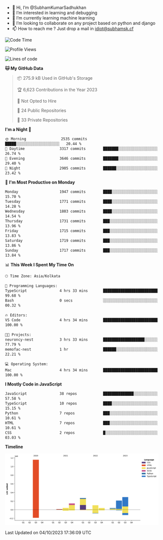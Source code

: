 - 👋 Hi, I’m @SubhamKumarSadhukhan
- 👀 I’m interested in learning and debugging
- 🌱 I’m currently learning machine learning
- 💞️ I’m looking to collaborate on any project based on python and django
- 📫 How to reach me ?
      Just drop a mail in idiot@subhamsk.cf

<!---
SubhamKumarSadhukhan/SubhamKumarSadhukhan is a ✨ special ✨ repository because its `README.md` (this file) appears on your GitHub profile.
You can click the Preview link to take a look at your changes.
--->


<!--START_SECTION:waka-->
![Code Time](http://img.shields.io/badge/Code%20Time-1%2C587%20hrs%2029%20mins-blue)

![Profile Views](http://img.shields.io/badge/Profile%20Views-20-blue)

![Lines of code](https://img.shields.io/badge/From%20Hello%20World%20I%27ve%20Written-2.3%20million%20lines%20of%20code-blue)

**🐱 My GitHub Data** 

> 📦 275.9 kB Used in GitHub's Storage 
 > 
> 🏆 6,623 Contributions in the Year 2023
 > 
> 🚫 Not Opted to Hire
 > 
> 📜 24 Public Repositories 
 > 
> 🔑 33 Private Repositories 
 > 
**I'm a Night 🦉** 

```text
🌞 Morning                2535 commits        █████░░░░░░░░░░░░░░░░░░░░   20.44 % 
🌆 Daytime                3317 commits        ███████░░░░░░░░░░░░░░░░░░   26.74 % 
🌃 Evening                3646 commits        ███████░░░░░░░░░░░░░░░░░░   29.40 % 
🌙 Night                  2905 commits        ██████░░░░░░░░░░░░░░░░░░░   23.42 % 
```
📅 **I'm Most Productive on Monday** 

```text
Monday                   1947 commits        ████░░░░░░░░░░░░░░░░░░░░░   15.70 % 
Tuesday                  1771 commits        ████░░░░░░░░░░░░░░░░░░░░░   14.28 % 
Wednesday                1803 commits        ████░░░░░░░░░░░░░░░░░░░░░   14.54 % 
Thursday                 1731 commits        ███░░░░░░░░░░░░░░░░░░░░░░   13.96 % 
Friday                   1715 commits        ███░░░░░░░░░░░░░░░░░░░░░░   13.83 % 
Saturday                 1719 commits        ███░░░░░░░░░░░░░░░░░░░░░░   13.86 % 
Sunday                   1717 commits        ███░░░░░░░░░░░░░░░░░░░░░░   13.84 % 
```


📊 **This Week I Spent My Time On** 

```text
🕑︎ Time Zone: Asia/Kolkata

💬 Programming Languages: 
TypeScript               4 hrs 33 mins       █████████████████████████   99.68 % 
Bash                     0 secs              ░░░░░░░░░░░░░░░░░░░░░░░░░   00.32 % 

🔥 Editors: 
VS Code                  4 hrs 34 mins       █████████████████████████   100.00 % 

🐱‍💻 Projects: 
neuroncy-nest            3 hrs 33 mins       ███████████████████░░░░░░   77.79 % 
memofac-nest             1 hr                ██████░░░░░░░░░░░░░░░░░░░   22.21 % 

💻 Operating System: 
Mac                      4 hrs 34 mins       █████████████████████████   100.00 % 
```

**I Mostly Code in JavaScript** 

```text
JavaScript               38 repos            ██████████████░░░░░░░░░░░   57.58 % 
TypeScript               10 repos            ████░░░░░░░░░░░░░░░░░░░░░   15.15 % 
Python                   7 repos             ███░░░░░░░░░░░░░░░░░░░░░░   10.61 % 
HTML                     7 repos             ███░░░░░░░░░░░░░░░░░░░░░░   10.61 % 
CSS                      2 repos             █░░░░░░░░░░░░░░░░░░░░░░░░   03.03 % 
```



**Timeline**

![Lines of Code chart](https://raw.githubusercontent.com/SubhamKumarSadhukhan/SubhamKumarSadhukhan/main/assets/bar_graph.png)


 Last Updated on 04/10/2023 17:36:09 UTC
<!--END_SECTION:waka-->
